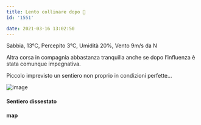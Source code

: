 ```yaml
---
title: Lento collinare dopo 🤧
id: '1551'

date: 2021-03-16 13:02:50
---
```


Sabbia, 13°C, Percepito 3°C, Umidità 20%, Vento 9m/s da N

Altra corsa in compagnia abbastanza tranquilla anche se dopo l’influenza è stata comunque impegnativa.

Piccolo imprevisto un sentiero non proprio in condizioni perfette…

![image](/images/2021/08/IMG_3612_hucf0583aa515d86c6ba26d0135be8c491_511352_700x0_resize_q75_box.jpg)

#### Sentiero dissestato

<!-- ![image](/images/2021/08/20210316-activity-map_hu9be41d68339f83dd00e312d02f3f3655_76801_700x0_resize_box_3.png) -->

#### map
